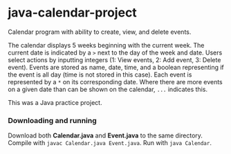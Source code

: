 # java-calendar-project
Calendar program with ability to create, view, and delete events.

The calendar displays 5 weeks beginning with the current week. The current date is indicated by a `>` next to the day of the week and date. Users select actions by inputting
integers (1: View events, 2: Add event, 3: Delete event). Events are stored as name, date, time, and a boolean representing if the event is all day (time is not stored in
this case). Each event is represented by a `*` on its corresponding date. Where there are more events on a given date than can be shown on the calendar, `...` indicates this.

This was a Java practice project.

### Downloading and running
Download both **Calendar.java** and **Event.java** to the same directory. Compile with `javac Calendar.java Event.java`. Run with `java Calendar`.

